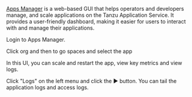 [Apps Manager](https://docs.vmware.com/en/VMware-Tanzu-Application-Service/5.0/tas-for-vms/toc-using-apps-manager-index.html) is a web-based GUI that helps operators and developers manage, and scale applications on the Tanzu Application Service.
It provides a user-friendly dashboard, making it easier for users to interact with and manage their applications.

Login to Apps Manager.

Click org and then to go spaces and select the app

In this UI, you can scale and restart the app, view key metrics and view logs.

Click "Logs" on the left menu and click the ▶︎ button. You can tail the application logs and access logs.




